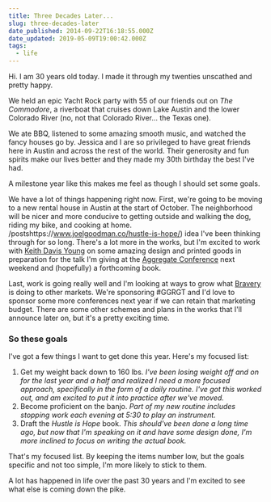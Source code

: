 ```yaml
---
title: Three Decades Later...
slug: three-decades-later
date_published: 2014-09-22T16:18:55.000Z
date_updated: 2019-05-09T19:00:42.000Z
tags:
  - life
---
```


Hi. I am 30 years old today. I made it through my twenties unscathed and pretty happy.

We held an epic Yacht Rock party with 55 of our friends out on *The Commodore*, a riverboat that cruises down Lake Austin and the lower Colorado River (no, not that Colorado River... the Texas one).

We ate BBQ, listened to some amazing smooth music, and watched the fancy houses go by. Jessica and I are so privileged to have great friends here in Austin and across the rest of the world. Their generosity and fun spirits make our lives better and they made my 30th birthday the best I've had.

A milestone year like this makes me feel as though I should set some goals.

We have a lot of things happening right now. First, we're going to be moving to a new rental house in Austin at the start of October. The neighborhood will be nicer and more conducive to getting outside and walking the dog, riding my bike, and cooking at home.
/postshttps://www.joelgoodman.co/hustle-is-hope/) idea I've been thinking through for so long. There's a lot more in the works, but I'm excited to work with [Keith Davis Young](https://dribbble.com/shots/1735504-Hustle-Is-Hope) on some amazing design and printed goods in preparation for the talk I'm giving at the [Aggregate Conference](https://aggregateconference.com) next weekend and (hopefully) a forthcoming book.

Last, work is going really well and I'm looking at ways to grow what [Bravery](https://bravery.co) is doing to other markets. We're sponsoring #GGRGT and I'd love to sponsor some more conferences next year if we can retain that marketing budget. There are some other schemes and plans in the works that I'll announce later on, but it's a pretty exciting time.

### So these goals

I've got a few things I want to get done this year. Here's my focused list:

1. Get my weight back down to 160 lbs.
*I've been losing weight off and on for the last year and a half and realized I need a more focused approach, specifically in the form of a daily routine. I've got this worked out, and am excited to put it into practice after we've moved.*
2. Become proficient on the banjo.
*Part of my new routine includes stopping work each evening at 5:30 to play an instrument.*
3. Draft the *Hustle is Hope* book.
*This should've been done a long time ago, but now that I'm speaking on it and have some design done, I'm more inclined to focus on writing the actual book.*

That's my focused list. By keeping the items number low, but the goals specific and not too simple, I'm more likely to stick to them.

A lot has happened in life over the past 30 years and I'm excited to see what else is coming down the pike.
